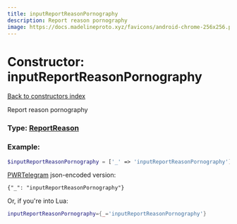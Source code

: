 ```yaml
---
title: inputReportReasonPornography
description: Report reason pornography
image: https://docs.madelineproto.xyz/favicons/android-chrome-256x256.png
---
```

# Constructor: inputReportReasonPornography  
[Back to constructors index](index.md)



Report reason pornography




### Type: [ReportReason](../types/ReportReason.md)


### Example:

```php
$inputReportReasonPornography = ['_' => 'inputReportReasonPornography'];
```  

[PWRTelegram](https://pwrtelegram.xyz) json-encoded version:

```
{"_": "inputReportReasonPornography"}
```


Or, if you're into Lua:

```lua
inputReportReasonPornography={_='inputReportReasonPornography'}

```


